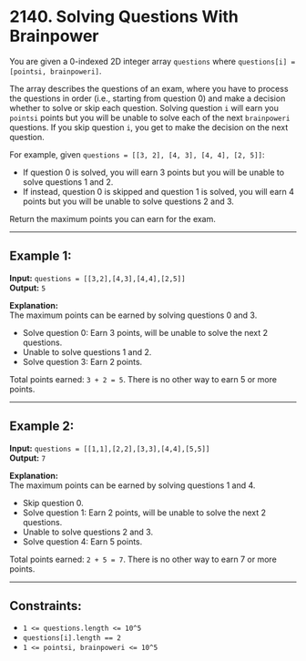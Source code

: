 # 2140. Solving Questions With Brainpower

You are given a 0-indexed 2D integer array `questions` where `questions[i] = [pointsi, brainpoweri]`.

The array describes the questions of an exam, where you have to process the questions in order (i.e., starting from question 0) and make a decision whether to solve or skip each question. Solving question `i` will earn you `pointsi` points but you will be unable to solve each of the next `brainpoweri` questions. If you skip question `i`, you get to make the decision on the next question.

For example, given `questions = [[3, 2], [4, 3], [4, 4], [2, 5]]`:
- If question 0 is solved, you will earn 3 points but you will be unable to solve questions 1 and 2.
- If instead, question 0 is skipped and question 1 is solved, you will earn 4 points but you will be unable to solve questions 2 and 3.

Return the maximum points you can earn for the exam.

---

## Example 1:

**Input:** `questions = [[3,2],[4,3],[4,4],[2,5]]`  
**Output:** `5`  

**Explanation:**  
The maximum points can be earned by solving questions 0 and 3.  
- Solve question 0: Earn 3 points, will be unable to solve the next 2 questions.  
- Unable to solve questions 1 and 2.  
- Solve question 3: Earn 2 points.  

Total points earned: `3 + 2 = 5`. There is no other way to earn 5 or more points.

---

## Example 2:

**Input:** `questions = [[1,1],[2,2],[3,3],[4,4],[5,5]]`  
**Output:** `7`  

**Explanation:**  
The maximum points can be earned by solving questions 1 and 4.  
- Skip question 0.  
- Solve question 1: Earn 2 points, will be unable to solve the next 2 questions.  
- Unable to solve questions 2 and 3.  
- Solve question 4: Earn 5 points.  

Total points earned: `2 + 5 = 7`. There is no other way to earn 7 or more points.

---

## Constraints:

- `1 <= questions.length <= 10^5`  
- `questions[i].length == 2`  
- `1 <= pointsi, brainpoweri <= 10^5`